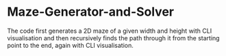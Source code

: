 # Maze-Generator-and-Solver
The code first generates a 2D maze of a given width and height with CLI visualisation and then recursively finds the path through it from the starting point to the end, again with CLI visualisation.
